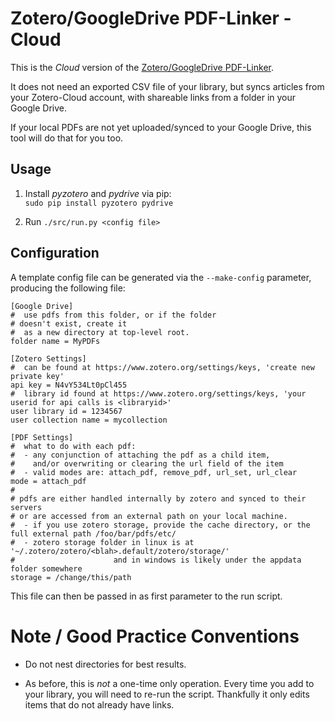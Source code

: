 # **Zotero/GoogleDrive PDF-Linker - Cloud** #

This is the *Cloud* version of the [Zotero/GoogleDrive PDF-Linker](https://github.com/mtekman/ZoteroGoogleDrive-PDFLinker).

It does not need an exported CSV file of your library, but syncs articles from your Zotero-Cloud account, with shareable links from a folder in your Google Drive.

If your local PDFs are not yet uploaded/synced to your Google Drive, this tool will do that for you too.

## Usage

 1. Install *pyzotero* and *pydrive* via pip:  
        `sudo pip install pyzotero pydrive`


 2. Run `./src/run.py <config file>`


## Configuration

A template config file can be generated via the `--make-config` parameter, producing the following file:


	[Google Drive]
	#  use pdfs from this folder, or if the folder
	# doesn't exist, create it
	#  as a new directory at top-level root.
	folder name = MyPDFs

	[Zotero Settings]
	#  can be found at https://www.zotero.org/settings/keys, 'create new private key'
	api key = N4vY534Lt0pCl455
	#  library id found at https://www.zotero.org/settings/keys, 'your userid for api calls is <libraryid>'
	user library id = 1234567
	user collection name = mycollection

	[PDF Settings]
	#  what to do with each pdf:
	#  - any conjunction of attaching the pdf as a child item,
	#    and/or overwriting or clearing the url field of the item
	#  - valid modes are: attach_pdf, remove_pdf, url_set, url_clear
	mode = attach_pdf
	#
	# pdfs are either handled internally by zotero and synced to their servers
	# or are accessed from an external path on your local machine.
	#  - if you use zotero storage, provide the cache directory, or the full external path /foo/bar/pdfs/etc/
	#  - zotero storage folder in linux is at '~/.zotero/zotero/<blah>.default/zotero/storage/'
	#                      and in windows is likely under the appdata folder somewhere
	storage = /change/this/path

This file can then be passed in as first parameter to the run script.


# Note / Good Practice Conventions #

 * Do not nest directories for best results.
 
 * As before, this is *not* a one-time only operation. Every time you add to your library, you will need to re-run the script. Thankfully it only edits items that do not already have links.
